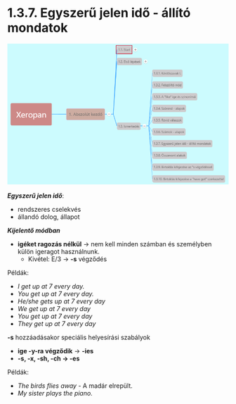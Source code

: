 # 1.3.7. Egyszerű jelen idő - állító mondatok

![1.3](images/1.3.png)

***Egyszerű jelen idő***:

* rendszeres cselekvés
* állandó dolog, állapot

***Kijelentő módban***

* **igéket ragozás nélkül** -> nem kell minden számban és személyben külön igeragot használnunk.
  * Kivétel: E/3 -> **-s** végződés

Példák:

* *I get up at 7 every day.*
* *You get up at 7 every day.*
* *He/she gets up at 7 every day*
* *We get up at 7 every day*
* *You get up at 7 every day*
* *They get up at 7 every day*

**-s** hozzáadásakor speciális helyesírási szabályok

* **ige -y-ra végződik** -> **-ies**
* **-s, -x, -sh, -ch -> -es**

Példák:

* *The birds flies away* - A madár elrepült.
* *My sister plays the piano.*
